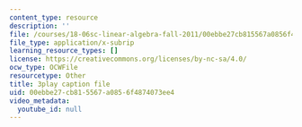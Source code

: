 ```yaml
---
content_type: resource
description: ''
file: /courses/18-06sc-linear-algebra-fall-2011/00ebbe27cb815567a0856f4874073ee4_5IGTFgPqlkw.vtt
file_type: application/x-subrip
learning_resource_types: []
license: https://creativecommons.org/licenses/by-nc-sa/4.0/
ocw_type: OCWFile
resourcetype: Other
title: 3play caption file
uid: 00ebbe27-cb81-5567-a085-6f4874073ee4
video_metadata:
  youtube_id: null
---
```

